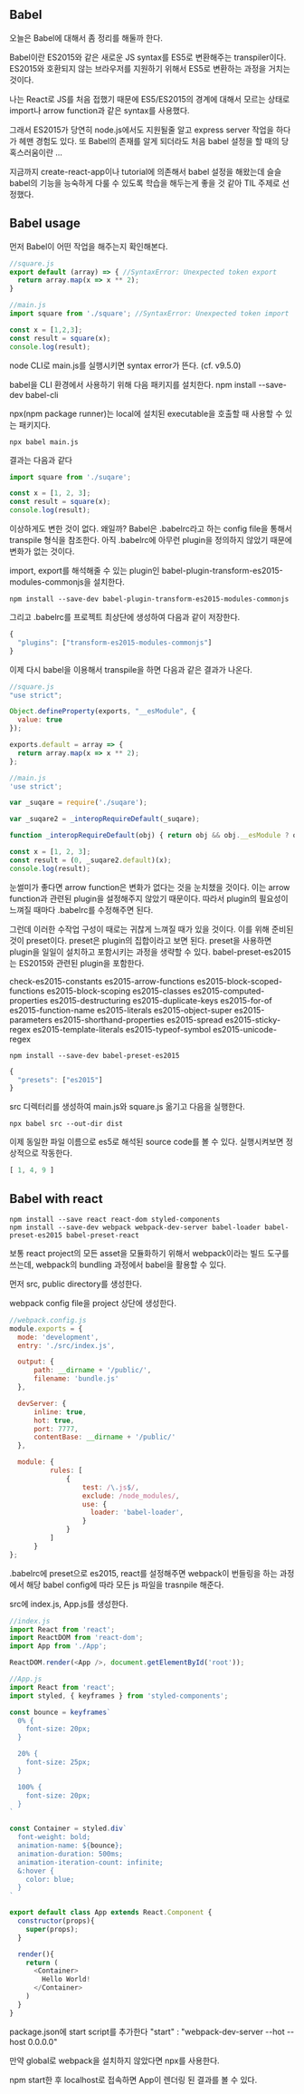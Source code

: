 ## Babel

오늘은 Babel에 대해서 좀 정리를 해둘까 한다.

Babel이란 ES2015와 같은 새로운 JS syntax를 ES5로 변환해주는 transpiler이다.
ES2015와 호환되지 않는 브라우저를 지원하기 위해서 ES5로 변환하는 과정을 거치는 것이다.

나는 React로 JS를 처음 접했기 때문에 ES5/ES2015의 경계에 대해서 모르는 상태로 
import나 arrow function과 같은 syntax를 사용했다.

그래서 ES2015가 당연히 node.js에서도 지원될줄 알고 express server 작업을 하다가 헤맨 경험도 있다.
또 Babel의 존재를 알게 되더라도 처음 babel 설정을 할 때의 당혹스러움이란 ... 

지금까지 create-react-app이나 tutorial에 의존해서 babel 설정을 해왔는데 
슬슬 babel의 기능을 능숙하게 다룰 수 있도록 학습을 해두는게 좋을 것 같아 TIL 주제로 선정했다.

## Babel usage

먼저 Babel이 어떤 작업을 해주는지 확인해본다.

```javascript
//square.js 
export default (array) => { //SyntaxError: Unexpected token export
  return array.map(x => x ** 2);
}

//main.js
import square from './square'; //SyntaxError: Unexpected token import

const x = [1,2,3];
const result = square(x);
console.log(result);
```

node CLI로 main.js를 실행시키면 syntax error가 뜬다. (cf. v9.5.0)

babel을 CLI 환경에서 사용하기 위해 다음 패키지를 설치한다.
npm install --save-dev babel-cli

npx(npm package runner)는 local에 설치된 executable을 호출할 때 사용할 수 있는 패키지다.

```
npx babel main.js
```

결과는 다음과 같다
```javascript
import square from './suqare';

const x = [1, 2, 3];
const result = square(x);
console.log(result);
```

이상하게도 변한 것이 없다. 왜일까?
Babel은 .babelrc라고 하는 config file을 통해서 transpile 형식을 참조한다.
아직 .babelrc에 아무런 plugin을 정의하지 않았기 때문에 변화가 없는 것이다. 

import, export를 해석해줄 수 있는 plugin인 babel-plugin-transform-es2015-modules-commonjs을 설치한다.
```
npm install --save-dev babel-plugin-transform-es2015-modules-commonjs
```

그리고 .babelrc를 프로젝트 최상단에 생성하여 다음과 같이 저장한다.
```javascript
{
  "plugins": ["transform-es2015-modules-commonjs"]
}
```

이제 다시 babel을 이용해서 transpile을 하면 다음과 같은 결과가 나온다.

```javascript
//square.js
"use strict";

Object.defineProperty(exports, "__esModule", {
  value: true
});

exports.default = array => {
  return array.map(x => x ** 2);
};

//main.js
'use strict';

var _suqare = require('./suqare');

var _suqare2 = _interopRequireDefault(_suqare);

function _interopRequireDefault(obj) { return obj && obj.__esModule ? obj : { default: obj }; }

const x = [1, 2, 3];
const result = (0, _suqare2.default)(x);
console.log(result);
```

눈썰미가 좋다면 arrow function은 변화가 없다는 것을 눈치챘을 것이다.
이는 arrow function과 관련된 plugin을 설정해주지 않았기 때문이다.
따라서 plugin의 필요성이 느껴질 때마다 .babelrc를 수정해주면 된다.

그런데 이러한 수작업 구성이 때로는 귀찮게 느껴질 때가 있을 것이다.
이를 위해 준비된 것이 preset이다.
preset은 plugin의 집합이라고 보면 된다. 
preset을 사용하면 plugin을 일일이 설치하고 포함시키는 과정을 생략할 수 있다.
babel-preset-es2015는 ES2015와 관련된 plugin을 포함한다.

check-es2015-constants
es2015-arrow-functions
es2015-block-scoped-functions
es2015-block-scoping
es2015-classes
es2015-computed-properties
es2015-destructuring
es2015-duplicate-keys
es2015-for-of
es2015-function-name
es2015-literals
es2015-object-super
es2015-parameters
es2015-shorthand-properties
es2015-spread
es2015-sticky-regex
es2015-template-literals
es2015-typeof-symbol
es2015-unicode-regex

```
npm install --save-dev babel-preset-es2015
```
```javascript
{
  "presets": ["es2015"]
}
```

src 디렉터리를 생성하여 main.js와 square.js 옮기고 다음을 실행한다.
```
npx babel src --out-dir dist
```
이제 동일한 파일 이름으로 es5로 해석된 source code를 볼 수 있다.
실행시켜보면 정상적으로 작동한다.

```javascript
[ 1, 4, 9 ]
```

## Babel with react

```
npm install --save react react-dom styled-components
npm install --save-dev webpack webpack-dev-server babel-loader babel-preset-es2015 babel-preset-react
```

보통 react project의 모든 asset을 모듈화하기 위해서 webpack이라는 빌드 도구를 쓰는데,
webpack의 bundling 과정에서 babel을 활용할 수 있다.

먼저 src, public directory를 생성한다.

webpack config file을 project 상단에 생성한다.
```javascript
//webpack.config.js
module.exports = {
  mode: 'development',
  entry: './src/index.js',

  output: {
      path: __dirname + '/public/',
      filename: 'bundle.js'
  },

  devServer: {
      inline: true,
      hot: true,
      port: 7777,
      contentBase: __dirname + '/public/'
  },

  module: {
          rules: [
              {
                  test: /\.js$/,
                  exclude: /node_modules/,
                  use: {
                    loader: 'babel-loader',
                  }
              }
          ]
      }
};
```

.babelrc에 preset으로 es2015, react를 설정해주면 webpack이 번들링을 하는 과정에서 해당 babel config에 따라 
모든 js 파일을 trasnpile 해준다. 

src에 index.js, App.js를 생성한다.
```javascript
//index.js
import React from 'react';
import ReactDOM from 'react-dom';
import App from './App';

ReactDOM.render(<App />, document.getElementById('root'));

//App.js
import React from 'react';
import styled, { keyframes } from 'styled-components';

const bounce = keyframes`
  0% {
    font-size: 20px;
  }

  20% {
    font-size: 25px;
  }

  100% {
    font-size: 20px;
  }
`

const Container = styled.div`
  font-weight: bold;
  animation-name: ${bounce};
  animation-duration: 500ms;
  animation-iteration-count: infinite;
  &:hover {
    color: blue;
  }
`

export default class App extends React.Component {
  constructor(props){
    super(props);
  }

  render(){
    return (
      <Container>
        Hello World!
      </Container>
    )
  }
}
```

package.json에 start script를 추가한다
"start" : "webpack-dev-server --hot --host 0.0.0.0"

만약 global로 webpack을 설치하지 않았다면 npx를 사용한다.

npm start한 후 localhost로 접속하면 App이 렌더링 된 결과를 볼 수 있다.
